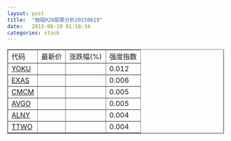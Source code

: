 ```yaml
---
layout: post
title:  "触碰R20股票分析20150619"
date:   2015-06-19 01:18:34
categories: stock
---
```

<script type="text/javascript">
var stockList = []
stockList.push('gb_yoku');
stockList.push('gb_exas');
stockList.push('gb_cmcm');
stockList.push('gb_avgo');
stockList.push('gb_alny');
stockList.push('gb_ttwo');
</script>

<table border="1">
 <tr>
 <td>代码</td>
  <td>最新价</td>
  <td>涨跌幅(%)</td>
 <td>强度指数</td>
</tr>
  <tr id="yoku"><td><a href="http://stock.finance.sina.com.cn/usstock/quotes/YOKU.html" target="_blank">YOKU</a></td><td></td><td></td><td>0.012</td></tr>
  <tr id="exas"><td><a href="http://stock.finance.sina.com.cn/usstock/quotes/EXAS.html" target="_blank">EXAS</a></td><td></td><td></td><td>0.006</td></tr>
  <tr id="cmcm"><td><a href="http://stock.finance.sina.com.cn/usstock/quotes/CMCM.html" target="_blank">CMCM</a></td><td></td><td></td><td>0.005</td></tr>
  <tr id="avgo"><td><a href="http://stock.finance.sina.com.cn/usstock/quotes/AVGO.html" target="_blank">AVGO</a></td><td></td><td></td><td>0.005</td></tr>
  <tr id="alny"><td><a href="http://stock.finance.sina.com.cn/usstock/quotes/ALNY.html" target="_blank">ALNY</a></td><td></td><td></td><td>0.004</td></tr>
  <tr id="ttwo"><td><a href="http://stock.finance.sina.com.cn/usstock/quotes/TTWO.html" target="_blank">TTWO</a></td><td></td><td></td><td>0.004</td></tr>
</table>
